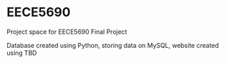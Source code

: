 # EECE5690
Project space for EECE5690 Final Project

Database created using Python, storing data on MySQL, website created using TBD
